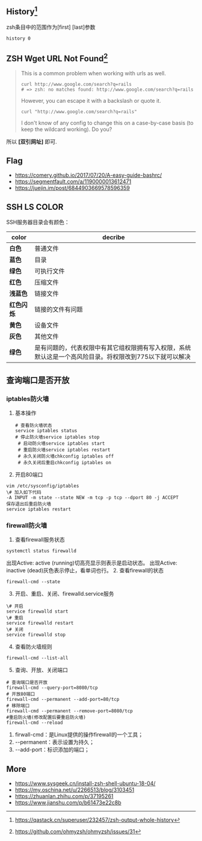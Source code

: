 ## History[^1]

zsh条目中的范围作为[first] [last]参数

```shell
history 0
```

## ZSH Wget URL Not Found[^2]

> This is a common problem when working with urls as well.
>
> ```
> curl http://www.google.com/search?q=rails
> # => zsh: no matches found: http://www.google.com/search?q=rails
> ```
>
> However, you can escape it with a backslash or quote it.
>
> ```
> curl "http://www.google.com/search?q=rails"
> ```
>
> I don't know of any config to change this on a case-by-case basis (to keep the wildcard working). Do you?

所以 **[双引网址]** 即可.

## Flag

- https://comery.github.io/2017/07/20/A-easy-guide-bashrc/
- https://segmentfault.com/a/1190000013612471
- https://juejin.im/post/6844903669578596359



## SSH LS COLOR

SSH服务器目录会有颜色：

|color|decribe|
|---|---|
|**白色**|普通文件|
|**蓝色**|目录|
|**绿色**|可执行文件|
|**红色**|压缩文件|
|**浅蓝色**|链接文件|
|**红色闪烁**|链接的文件有问题|
|**黄色**|设备文件 |
|**灰色**|其他文件|
|**绿色**|是有问题的，代表权限中有其它组权限拥有写入权限，系统默认这是一个高风险目录。将权限改到775以下就可以解决|

## 查询端口是否开放

### iptables防火墙

1. 基本操作

   ```n
   # 查看防火墙状态
   service iptables status  
   # 停止防火墙service iptables stop  
	# 启动防火墙service iptables start  
	# 重启防火墙service iptables restart  
	# 永久关闭防火墙chkconfig iptables off  
	# 永久关闭后重启chkconfig iptables on　　
   ```
2. 开启80端口

```
vim /etc/sysconfig/iptables
\# 加入如下代码
-A INPUT -m state --state NEW -m tcp -p tcp --dport 80 -j ACCEPT
保存退出后重启防火墙
service iptables restart
```

### firewall防火墙

1. 查看firewall服务状态
```
systemctl status firewalld
```
出现Active: active (running)切高亮显示则表示是启动状态。
出现Active: inactive (dead)灰色表示停止，看单词也行。
2. 查看firewall的状态
```
firewall-cmd --state
```
3. 开启、重启、关闭、firewalld.service服务
```
\# 开启
service firewalld start
\# 重启
service firewalld restart
\# 关闭
service firewalld stop
```
4. 查看防火墙规则
```
firewall-cmd --list-all
```
5. 查询、开放、关闭端口
```
# 查询端口是否开放
firewall-cmd --query-port=8080/tcp
# 开放80端口
firewall-cmd --permanent --add-port=80/tcp
# 移除端口
firewall-cmd --permanent --remove-port=8080/tcp
#重启防火墙(修改配置后要重启防火墙)
firewall-cmd --reload

```
1. firwall-cmd：是Linux提供的操作firewall的一个工具；
2. --permanent：表示设置为持久；
3. --add-port：标识添加的端口；

## More
- https://www.sysgeek.cn/install-zsh-shell-ubuntu-18-04/
- https://my.oschina.net/u/2266513/blog/3103451
- https://zhuanlan.zhihu.com/p/37195261
- https://www.jianshu.com/p/b61473e22c8b




[^1]:https://qastack.cn/superuser/232457/zsh-output-whole-history
[^2]:https://github.com/ohmyzsh/ohmyzsh/issues/31
